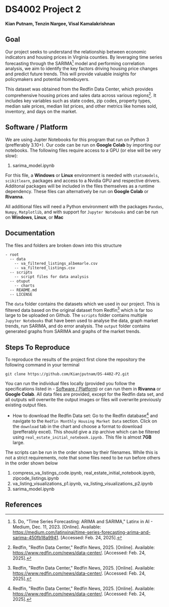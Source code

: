# DS4002 Project 2

#### Kian Putnam, Tenzin Nargee, Visal Kamalakrishnan 

## Goal

Our project seeks to understand the relationship between economic indicators and housing prices in Virginia counties. By leveraging time series forecasting through the SARIMA[^fn1] model and performing correlation analysis, we aim to identify the key factors driving housing price changes and predict future trends. This will provide valuable insights for policymakers and potential homebuyers.

This dataset was obtained from the Redfin Data Center, which provides comprehensive housing prices and sales data across various regions[^fn2]. It includes key variables such as state codes, zip codes, property types, median sale prices, median list prices, and other metrics like homes sold, inventory, and days on the market.

## Software / Platform

We are using Jupter Notebooks for this program that run on Python 3 (prefferably 3.10+). Our code can be run on **Google Colab** by importing our notebooks. The following files require access to a GPU (or else will be very slow):

1. sarima_model.ipynb

For this file, a **Windows** or **Linux** environment is needed with `statsmodels`, `scikitlearn`, packages and access to a Nvidia GPU and respective drivers. Additonal packages will be included in the files themselves as a runtime dependency. These files can alternatively be run on **Google Colab** or **Rivanna**. 

All additional files will need a Python environment with the packages `Pandas`, `Numpy`, `Matplotlib`, and with support for `Jupyter Notebooks` and can be run on **Windows**, **Linux**, or **Mac**

## Documentation

The files and folders are broken down into this structure

```
- root
  -- data
    -- va_filtered_listings_albemarle.csv
    -- va_filtered_listings.csv
  -- scripts
    -- script files for data analysis
  -- otuput
    -- charts
  -- README.md
  -- LICENSE
```

The `data` folder contains the datasets which we used in our project. This is filtered data based on the original dataset from Redfin[^fn2] which is far too large to be uploaded on Github. The `scripts` folder contains multiple `Jupyter Notebooks` that have been used to analyse the data, graph market trends, run SARIMA, and do error analysis. The `output` folder contains generated graphs from SARIMA and graphs of the market trends.


## Steps To Reproduce

To reproduce the results of the project first clone the repository the following command in your terminal 
```
git clone https://github.com/Kianjputnam/DS-4402-P2.git
```

You can run the individual files locally (provided you follow the specifications listed in - [Software / Platform](##Software%20/%20Platform)) or can run them in **Rivanna** or **Google Colab**. All data files are provided, except for the Redfin data set, and all outputs will overwrite the output images or files will overwrite previously existing output files.

* How to download the Redfin Data set: Go to the Redfin database[^fn2] and navigate to the `Redfin Monthly Housing Market Data` section. Click on the `download` tab in the chart and choose a format to download (prefferably excel). This should give a zip archive which can be filtered using `real_estate_initial_notebook.ipynb.` This file is almost **7GB** large.

The scripts can be run in the order shown by their filenames. While this is not a strict requirements, note that some files need to be run before others in the order shown below

1. compress_va_listings_code.ipynb, real_estate_initial_notebook.ipynb, zipcode_listings.ipynb
2. va_listing_visualizations_p1.ipynb, va_listing_visualizations_p2.ipynb
3. sarima_model.ipynb

## References

[^fn1]:S. Do, "Time Series Forecasting: ARIMA and SARIMA," Latinx in AI - Medium, Dec. 11, 2023. [Online]. Available: https://medium.com/latinxinai/time-series-forecasting-arima-and-sarima-450fb18a9941. [Accessed: Feb. 24, 2025].

[^fn2]: Redfin, "Redfin Data Center," Redfin News, 2025. [Online]. Available: https://www.redfin.com/news/data-center/. [Accessed: Feb. 24, 2025].


